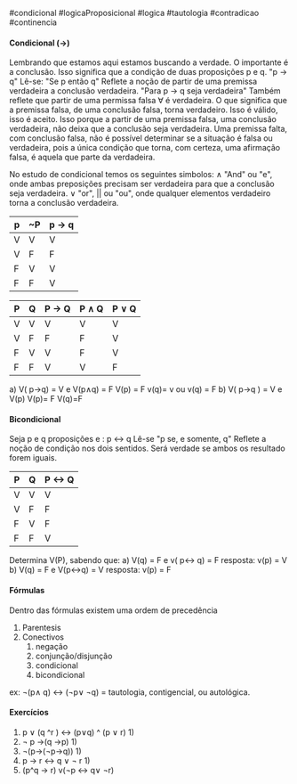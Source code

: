 #condicional #logicaProposicional #logica #tautologia #contradicao #continencia
#### Condicional ($\rightarrow$)
Lembrando que estamos aqui estamos buscando a verdade. O importante é a conclusão.
Isso significa que a condição de duas proposições p e q.
"p $\rightarrow$ q"
Lê-se: "Se p então q"
Reflete a noção de partir de uma premissa verdadeira a conclusão verdadeira. "Para p $\rightarrow$ q seja verdadeira"
Também reflete que partir de uma permissa falsa $\forall$ é verdadeira. O que significa que a premissa falsa, de uma conclusão falsa, torna verdadeiro. Isso é válido, isso é aceito. 
Isso porque a partir de uma premissa falsa, uma conclusão verdadeira, não deixa que a conclusão seja verdadeira.
Uma premissa falta, com conclusão falsa, não é possível determinar se a situação é falsa ou verdadeira, pois a única condição que torna, com certeza, uma afirmação falsa, é aquela que parte da verdadeira.

No estudo de condicional temos os seguintes simbolos: 
$\land$  "And" ou "e", onde ambas preposições precisam ser verdadeira para que a conclusão seja verdadeira. 
$\vee$ "or", || ou "ou", onde qualquer elementos verdadeiro torna a conclusão verdadeira. 

p  | ~P | p -> q
--------- | ----|--
V | V | V
V | F | F
F | V | V
F | F | V

P  | Q | P -> Q | P $\land$ Q | P $\vee$ Q
--------- | ----|--|---|---
V | V | V | V | V |
V | F | F | F | V |
F | V | V | F | V |
F | F | V | V | F |


a) V( p->q) = V e V(p$\land$q) = F
	V(p) = F v(q)= v ou v(q) = F
b) V( p->q ) = V e V(p)
	V(p)= F V(q)=F


#### Bicondicional

Seja p e q proposições e : p <-> q 
Lê-se "p se, e somente, q"
Reflete a noção de condição nos dois sentidos. Será verdade se ambos os resultado forem iguais. 

P | Q | P <-> Q
----|----|---
V | V | V |
V | F | F |
F | V | F |
F | F | V |

Determina V(P), sabendo que:
a) V(q) = F e v( p<-> q) = F
	resposta: v(p) = V
b) V(q) = F e V(p<->q) = V
	resposta: v(p) = F

#### Fórmulas
Dentro das fórmulas existem uma ordem de precedência
1. Parentesis
2. Conectivos
	1. negação
	2. conjunção/disjunção
	3. condicional
	4. bicondicional

ex: ¬(p$\land$ q) <-> (¬p$\vee$ ¬q) = tautologia, contigencial, ou autológica. 

#### Exercícios
1) p $\vee$ (q ^r ) <-> (p$\vee$q) ^ (p $\vee$ r)
	1) 
2) ¬ p ->(q ->p)
	1) 
3) ¬(p->(¬p->q))
	1) 
4) p -> r <-> q $\vee$ ¬ r
	1) 
5) (p^q -> r) v(¬p <-> q$\vee$ ¬r)
